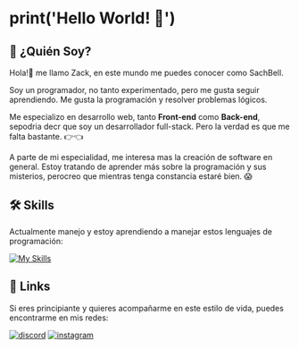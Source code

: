 # print('Hello World! 👋')
## 👀 ¿Quién Soy?

Hola!🤗 me llamo Zack, en este mundo me puedes conocer como SachBell.

Soy un programador, no tanto experimentado, pero me gusta seguir aprendiendo. Me gusta la programación y resolver problemas lógicos.

Me especializo en desarrollo web, tanto **Front-end** como **Back-end**, sepodria decr que soy un desarrollador full-stack. Pero la verdad es que me falta bastante. 👉👈

A parte de mi especialidad, me interesa mas la creación de software en general. Estoy tratando de aprender más sobre la programación y sus misterios, perocreo que mientras tenga constancia estaré bien. 😱

## 🛠 Skills

Actualmente manejo y estoy aprendiendo a manejar estos lenguajes de programación:

[![My Skills](https://skillicons.dev/icons?i=java,javascript,nodejs,php,cs,python&theme=dark)](https://skillicons.dev)
## 🔗 Links
Si eres principiante y quieres acompañarme en este estilo de vida, puedes encontrarme en mis redes:


[![discord](https://img.shields.io/badge/discord-333?style=for-the-badge&logo=discord&logoColor=lila)](https://discord.com/channels/@me/556546588122808320)
[![instagram](https://img.shields.io/badge/instagram-d5294d?style=for-the-badge&logo=instagram&logoColor=white)](https://www.instagram.com/sach_bell/)

